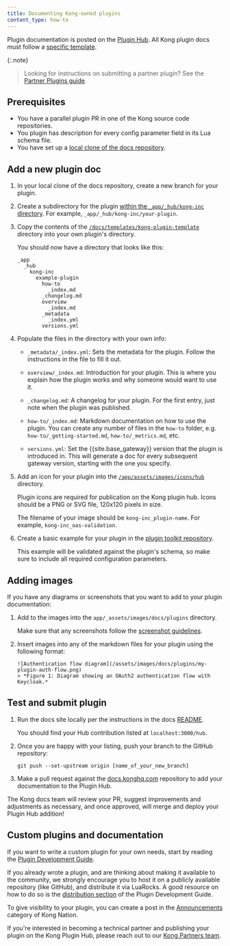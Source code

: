 ```yaml
---
title: Documenting Kong-owned plugins
content_type: how-to
---
```


Plugin documentation is posted on the [Plugin Hub](/hub/). 
All Kong plugin docs must follow a [specific template](https://github.com/Kong/docs.konghq.com/tree/main/docs/templates/kong-plugin-template).

{:.note}
> Looking for instructions on submitting a partner plugin? See the [Partner Plugins guide](/contributing/partner-plugins/).

## Prerequisites

* You have a parallel plugin PR in one of the Kong source code repositories.
* You plugin has description for every config parameter field in its Lua schema file.
* You have set up a [local clone of the docs repository](https://github.com/Kong/docs.konghq.com/blob/main/docs/platform-install.md).

## Add a new plugin doc

1. In your local clone of the docs repository, create a new branch for your plugin.

1. Create a subdirectory for the plugin [within the `_app/_hub/kong-inc` directory](https://github.com/Kong/docs.konghq.com/tree/main/app/_hub/kong-inc/).
For example, `_app/_hub/kong-inc/your-plugin`.

1. Copy the contents of the 
[`/docs/templates/kong-plugin-template`](https://github.com/Kong/docs.konghq.com/tree/main//docs/templates/kong-plugin-template)
 directory into your own plugin's directory.

    You should now have a directory that looks like this:

    ```
    _app
      _hub
        kong-inc
          example-plugin
            how-to
              _index.md
            _changelog.md
            overview
              _index.md
            _metadata
              _index.yml
            versions.yml
    ```

1. Populate the files in the directory with your own info:

    * `_metadata/_index.yml`: Sets the metadata for the plugin.
    Follow the instructions in the file to fill it out.

    * `overview/_index.md`: Introduction for your plugin. This is where you
    explain how the plugin works and why someone would want to use it.

    * `_changelog.md`: A changelog for your plugin. For the first entry,
    just note when the plugin was published. 

    * `how-to/_index.md`: Markdown documentation on how to use the plugin.
      You can create any number of files in the `how-to` folder, e.g. 
      `how-to/_getting-started.md`, `how-to/_metrics.md`, etc.

    * `versions.yml`: Set the {{site.base_gateway}} version that the plugin is introduced in.
        This will generate a doc for every subsequent gateway version, 
        starting with the one you specify.

1. Add an icon for your plugin into the 
[`/app/assets/images/icons/hub`](https://github.com/Kong/docs.konghq.com/tree/main/app/assets/images/icons/hub) 
directory. 
    
    Plugin icons are required for publication on the Kong plugin hub. Icons
    should be a PNG or SVG file, 120x120 pixels in size. 

    The filename of your image should be `kong-inc_plugin-name`.
    For example, `kong-inc_oas-validation`.

1. Create a basic example for your plugin in the [plugin toolkit repository](https://github.com/Kong/docs-plugin-toolkit/tree/main/examples).

    This example will be validated against the plugin's schema,
    so make sure to include all required configuration parameters.

## Adding images

If you have any diagrams or screenshots that you want to add to your plugin documentation:

1. Add to the images into the `app/_assets/images/docs/plugins` directory.

   Make sure that any screenshots follow the [screenshot guidelines](/contributing/user-interfaces/#screenshots).

1. Insert images into any of the markdown files for your plugin using the following format:

    ```
    ![Authentication flow diagram](/assets/images/docs/plugins/my-plugin-auth-flow.png)
    > *Figure 1: Diagram showing an OAuth2 authentication flow with Keycloak.*
    ```

## Test and submit plugin

1. Run the docs site locally per the instructions in
the docs [README](https://github.com/Kong/docs.konghq.com#run-locally).

   You should find your Hub contribution listed at `localhost:3000/hub`.

1. Once you are happy with your listing, push your branch to the GitHub repository:

    ```
    git push --set-upstream origin [name_of_your_new_branch]
    ```

1. Make a pull request against the [docs.konghq.com](https://github.com/Kong/docs.konghq.com/) 
repository to add your documentation to the Plugin Hub. 

The Kong docs team will review your PR, suggest improvements and adjustments as
necessary, and once approved, will merge and deploy your Plugin Hub addition!

## Custom plugins and documentation

If you want to write a custom plugin for your own needs, start by reading the [Plugin Development Guide](/gateway/latest/plugin-development/).

If you already wrote a plugin, and are thinking about making it available to the community, we strongly encourage you to host it on a publicly available repository (like GitHub), and distribute it via LuaRocks. A good resource on how to do so is the [distribution section](/gateway/latest/plugin-development/distribution/#distribute-your-plugin) of the Plugin Development Guide.

To give visibility to your plugin, you can create a post in the [Announcements](https://discuss.konghq.com/c/announcements/24) category of Kong Nation.

If you're interested in becoming a technical partner and publishing your plugin on the Kong Plugin Hub, please reach out to our [Kong Partners team](https://konghq.com/partners/).
